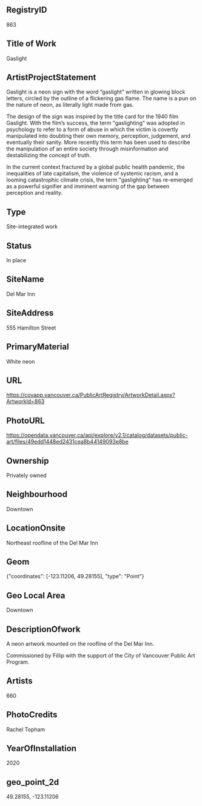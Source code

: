 ## ﻿RegistryID
863

## Title of Work
Gaslight

## ArtistProjectStatement
Gaslight is a neon sign with the word &ldquo;gaslight&rdquo; written in glowing block letters, circled by the outline of a flickering gas flame. The name is a pun on the nature of neon, as literally light made from gas.

The design of the sign was inspired by the title card for the 1940 film Gaslight. With the film&rsquo;s success, the term &quot;gaslighting&quot; was adopted in psychology to refer to a form of abuse in which the victim is covertly manipulated into doubting their own memory, perception, judgement, and eventually their sanity. More recently this term has been used to describe the manipulation of an entire society through misinformation and destabilizing the concept of truth. 

In the current context fractured by a global public health pandemic, the inequalities of late capitalism, the violence of systemic racism, and a looming catastrophic climate crisis, the term &quot;gaslighting&quot; has re-emerged as a powerful signifier and imminent warning of the gap between perception and reality.

## Type
Site-integrated work

## Status
In place

## SiteName
Del Mar Inn

## SiteAddress
555 Hamilton Street

## PrimaryMaterial
White neon

## URL
https://covapp.vancouver.ca/PublicArtRegistry/ArtworkDetail.aspx?ArtworkId=863

## PhotoURL
https://opendata.vancouver.ca/api/explore/v2.1/catalog/datasets/public-art/files/49edd1448ed2431cea8b44149093e8be

## Ownership
Privately owned

## Neighbourhood
Downtown

## LocationOnsite
Northeast roofline of the Del Mar Inn

## Geom
{"coordinates": [-123.11206, 49.28155], "type": "Point"}

## Geo Local Area
Downtown

## DescriptionOfwork
A neon artwork mounted on the roofline of the Del Mar Inn.

Commissioned by Fillip with the support of the City of Vancouver Public Art Program.

## Artists
660

## PhotoCredits
Rachel Topham

## YearOfInstallation
2020

## geo_point_2d
49.28155, -123.11206

